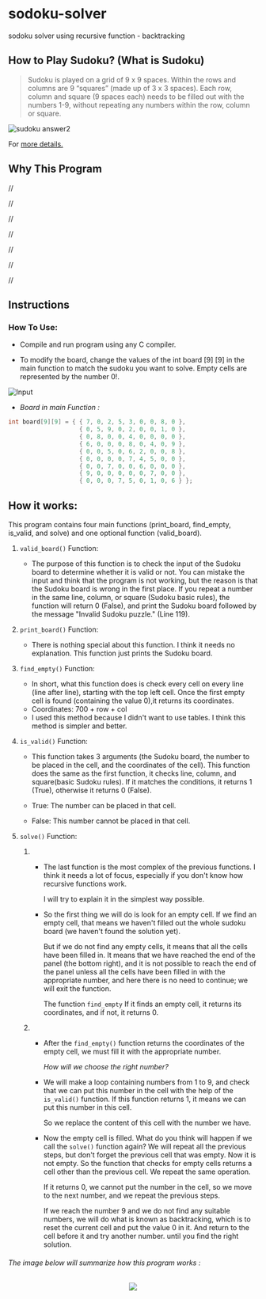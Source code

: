 # sodoku-solver
sodoku solver using recursive function - backtracking

## How to Play Sudoku? (What is Sudoku)

> Sudoku is played on a grid of 9 x 9 spaces. Within the rows and columns are 9 “squares” (made up of 3 x 3 spaces). 
Each row, column and square (9 spaces each) needs to be filled out with the numbers 1-9, without repeating any numbers within the row, column or square.	

![sudoku answer2](https://user-images.githubusercontent.com/82291615/165534920-df4dba84-b213-484d-b85f-26f931a85aa5.png)

For [more details.](https://sudoku.com/how-to-play/sudoku-rules-for-complete-beginners/)

## Why This Program
 //
 
 //
 
 //
 
 //
 
 //
 
 //
 
 //
 
 ## Instructions
 ### How To Use:
 
 - Compile and run program using any C compiler.
 
 - To modify the board, change the values of the int board [9] [9] in the main function to match the sudoku you want to solve. Empty cells are represented by the number 0!.
 
 ![Input](https://user-images.githubusercontent.com/82291615/165542648-06a536a2-9098-4978-887b-1a76c8f17622.png)
 
 - *Board in main Function :*

```c
int board[9][9] = { { 7, 0, 2, 5, 3, 0, 0, 8, 0 },
                    { 0, 5, 9, 0, 2, 0, 0, 1, 0 },
                    { 0, 8, 0, 0, 4, 0, 0, 0, 0 },
                    { 6, 0, 0, 0, 8, 0, 4, 0, 9 },
                    { 0, 0, 5, 0, 6, 2, 0, 0, 8 },
                    { 0, 0, 0, 0, 7, 4, 5, 0, 0 },
                    { 0, 0, 7, 0, 0, 6, 0, 0, 0 },
                    { 9, 0, 0, 0, 0, 0, 7, 0, 0 },
                    { 0, 0, 0, 7, 5, 0, 1, 0, 6 } };
```

## How it works:
This program contains four main functions (print_board, find_empty, is_valid, and solve) and one optional function (valid_board).

1. ``` valid_board() ``` Function:
   - The purpose of this function is to check the input of the Sudoku board to determine whether it is valid or not. You can mistake the input and think that the program is not working, but the reason is that the Sudoku board is wrong in the first place.
					If you repeat a number in the same line, column, or square (Sudoku basic rules), the function will return 0 (False), and print the Sudoku board followed by the message "Invalid Sudoku puzzle." (Line 119).

2. ``` print_board() ``` Function:
   - There is nothing special about this function. I think it needs no explanation. This function just prints the Sudoku board.
   
3. ``` find_empty() ``` Function:
   - In short, what this function does is check every cell on every line (line after line), starting with the top left cell. Once the first empty cell is found (containing the value 0),it returns its coordinates.
   - Coordinates: 700 + row + col
   - I used this method because I didn't want to use tables. I think this method is simpler and better.
   
4. ``` is_valid() ``` Function:
   - This function takes 3 arguments (the Sudoku board, the number to be placed in the cell, and the coordinates of the cell). This function does the same as the first function, it checks line, column, and square(basic Sudoku rules). If it matches the conditions, it returns 1 (True), otherwise it returns 0 (False).

   - True: The number can be placed in that cell.

   - False: This number cannot be placed in that cell.

5. ``` solve() ``` Function:
   1. - The last function is the most complex of the previous functions. I think it needs a lot of focus, especially if you don't know how recursive functions work.
   
        I will try to explain it in the simplest way possible.

      - So the first thing we will do is look for an empty cell. If we find an empty cell, that means we haven't filled out the whole sudoku board (we haven't found the solution yet).

        But if we do not find any empty cells, it means that all the cells have been filled in. It means that we have reached the end of the panel (the bottom right), and it is not possible to reach the end of the panel unless all the cells have been filled in with the appropriate number, and here there is no need to continue; we will exit the function.

        The function ``` find_empty ``` If it finds an empty cell, it returns its coordinates, and if not, it returns 0. 
      
   2. - After the ``` find_empty() ``` function returns the coordinates of the empty cell, we must fill it with the appropriate number.

        *How will we choose the right number?*

      - We will make a loop containing numbers from 1 to 9, and check that we can put this number in the cell with the help of the ``` is_valid() ``` function. If this function returns 1, it means we can put this number in this cell.

        So we replace the content of this cell with the number we have.

      - Now the empty cell is filled. What do you think will happen if we call the ``` solve() ``` function again? We will repeat all the previous steps, but don't forget the previous cell that was empty. Now it is not empty. So the function that checks for empty cells returns a cell other than the previous cell. We repeat the same operation.

        If it returns 0, we cannot put the number in the cell, so we move to the next number, and we repeat the previous steps.

        If we reach the number 9 and we do not find any suitable numbers, we will do what is known as backtracking, which is to reset the current cell and put the value 0 in it. And return to the cell before it and try another number. until you find the right solution.

###### The image below will summarize how this program works :

<p align="center">
  <img src="https://user-images.githubusercontent.com/82291615/165585630-bed4466d-0436-49f7-8b7e-db907e41f371.gif">
</p>
     


